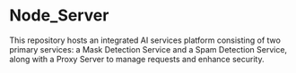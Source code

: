 # Node_Server
This repository hosts an integrated AI services platform consisting of two primary services: a Mask Detection Service and a Spam Detection Service, along with a Proxy Server to manage requests and enhance security.
